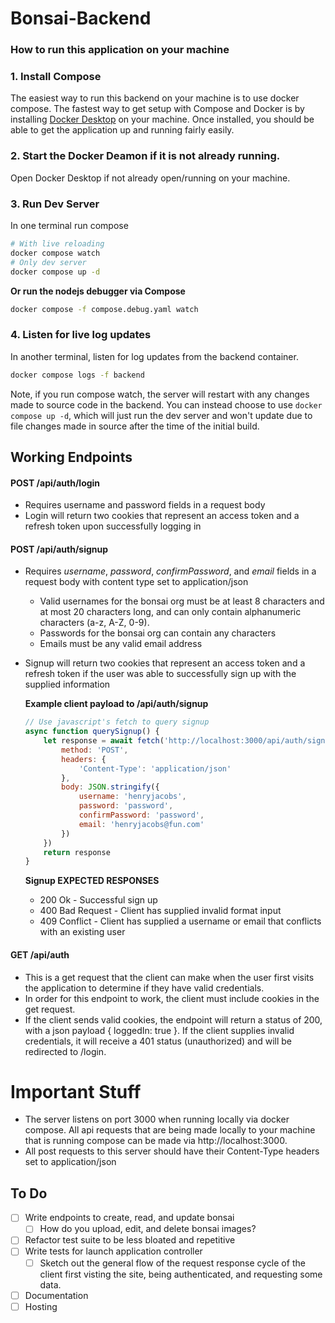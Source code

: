 # Bonsai-Backend

### How to run this application on your machine 

### 1. Install Compose

The easiest way to run this backend on your machine is to use docker compose. The fastest way to get setup with Compose and Docker is by installing [Docker Desktop](https://www.docker.com/products/docker-desktop/) on your machine. Once installed, you should be able to get the application up and running fairly easily. 

###  2. Start the Docker Deamon if it is not already running. 

Open Docker Desktop if not already open/running on your machine.

###  3. Run Dev Server

In one terminal run compose 
```bash
# With live reloading
docker compose watch
# Only dev server 
docker compose up -d 
```

**Or run the nodejs debugger via Compose**

```bash
docker compose -f compose.debug.yaml watch
```

### 4. Listen for live log updates

In another terminal, listen for log updates from the backend container. 

```bash
docker compose logs -f backend
```

Note, if you run compose watch, the server will restart 
with any changes made to source code in the backend. You can instead 
choose to use ```docker compose up -d```, which will just run the dev server 
and won't update due to file changes made in source after the time of the 
initial build. 

## Working Endpoints 

#### POST /api/auth/login

- Requires username and password fields in a request body 
- Login will return two cookies that represent an access token and a refresh token upon successfully logging in

#### POST /api/auth/signup

- Requires *username*, *password*, *confirmPassword*, and *email* fields in a request body with content type set to application/json
    - Valid usernames for the bonsai org must be at least 8 characters and at most 20 characters long, and can only contain alphanumeric characters (a-z, A-Z, 0-9). 
    - Passwords for the bonsai org can contain any characters
    - Emails must be any valid email address 
- Signup will return two cookies that represent an access token and a refresh token if the user
was able to successfully sign up with the supplied information
    
    **Example client payload to /api/auth/signup**

    ```javascript
    // Use javascript's fetch to query signup 
    async function querySignup() {
        let response = await fetch('http://localhost:3000/api/auth/signup', {
            method: 'POST',
            headers: {
                'Content-Type': 'application/json'
            },
            body: JSON.stringify({
                username: 'henryjacobs',
                password: 'password',
                confirmPassword: 'password',
                email: 'henryjacobs@fun.com'
            })
        })
        return response
    }
    ```

    **Signup EXPECTED RESPONSES**

    - 200 Ok - Successful sign up 
    - 400 Bad Request - Client has supplied invalid format input 
    - 409 Conflict - Client has supplied a username or email that conflicts with an existing user

#### GET /api/auth

- This is a get request that the client can make when the user first visits the application to determine if they have valid credentials. 
- In order for this endpoint to work, the client must include cookies in the get request. 
- If the client sends valid cookies, the endpoint will return a status of 200, with a json payload { loggedIn: true }. If the client supplies invalid credentials, it will receive a 401 status (unauthorized) and will be redirected to /login. 

# Important Stuff

- The server listens on port 3000 when running locally via docker compose. All api requests that are being made locally to your machine that is running compose can be made via http://localhost:3000.
- All post requests to this server should have their Content-Type headers set to application/json

## To Do 
- [ ] Write endpoints to create, read, and update bonsai
    - [ ] How do you upload, edit, and delete bonsai images? 
- [ ] Refactor test suite to be less bloated and repetitive
- [ ] Write tests for launch application controller
    - [ ] Sketch out the general flow of the request response cycle of the client first visting the site, 
    being authenticated, and requesting some data. 
- [ ] Documentation
- [ ] Hosting  